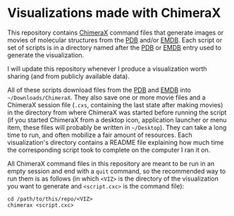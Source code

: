 # Visualizations made with ChimeraX

This repository contains [ChimeraX][chimerax] command files that generate images
or movies of molecular structures from the [PDB][pdbe] and/or [EMDB][emdb]. Each
script or set of scripts is in a directory named after the [PDB][pdbe] or
[EMDB][emdb] entry used to generate the visualization.

I will update this repository whenever I produce a visualization worth sharing
(and from publicly available data).

All of these scripts download files from the [PDB][pdbe] and [EMDB][emdb] into
`~/Downloads/ChimeraX`. They also save one or more movie files and a ChimeraX
session file (`.cxs`, containing the last state after making movies) in the
directory from where ChimeraX was started before running the script (if you
started ChimeraX from a desktop icon, application launcher or menu item, these
files will probably be written in `~/Desktop`). They can take a long time to
run, and often mobilize a fair amount of resources. Each visualization's
directory contains a README file explaining how much time the corresponding
script took to complete on the computer I ran it on.

All ChimeraX command files in this repository are meant to be run in an empty
session and end with a `quit` command, so the recommended way to run them is as
follows (in which `<VIZ>` is the directory of the visualization you want to
generate and `<script.cxc>` is the command file):

```
cd /path/to/this/repo/<VIZ>
chimerax <script.cxc>
```


[chimerax]: https://www.cgl.ucsf.edu/chimerax

[pdbe]: https://www.ebi.ac.uk/pdbe

[emdb]: https://www.ebi.ac.uk/pdbe/emdb


